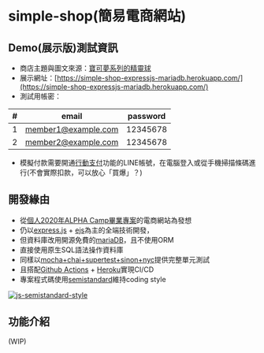 # simple-shop(簡易電商網站)
## Demo(展示版)測試資訊
- 商店主題與圖文來源：[寶可夢系列的精靈球](https://wiki.52poke.com/zh-hant/%E7%B2%BE%E9%9D%88%E7%90%83)
- 展示網址：[https://simple-shop-expressjs-mariadb.herokuapp.com/](https://simple-shop-expressjs-mariadb.herokuapp.com/)
- 測試用帳密：

| # | email | password |
|---- | ----  | ----  |
| 1 | member1@example.com | 12345678 |  
| 2 | member2@example.com | 12345678 |

- 模擬付款需要開通[行動支付](https://pay.line.me/portal/tw/main)功能的LINE帳號，在電腦登入或從手機掃描條碼進行(不會實際扣款，可以放心「買爆」？)

## 開發緣由
- 從[個人2020年ALPHA Camp畢業專案](https://github.com/BOBYZH/not-citiesocial)的電商網站為發想
- 仍以[express.js](https://expressjs.com/zh-tw/) + [ejs](https://ejs.co/)為主的全端技術開發，
- 但資料庫改用開源免費的[mariaDB](https://mariadb.org/)，且不使用ORM
- 直接使用原生SQL語法操作資料庫
- 同樣以[mocha+chai+supertest+sinon+nyc](https://medium.com/@stupidcoding/%E5%9C%A8node-js%E5%AF%AB%E6%B8%AC%E8%A9%A6-mocha-chai%E6%96%B7%E8%A8%80%E5%BA%AB-supertest%E6%A8%A1%E6%93%AC%E9%80%A3%E7%B7%9A-sinon%E6%9B%BF%E8%BA%AB-nyc%E7%B5%B1%E8%A8%88%E8%A6%86%E8%93%8B%E7%8E%87-f736c423b893)提供完整單元測試
- 且搭配[Github Actions](https://docs.github.com/cn/actions) + [Heroku](https://www.heroku.com/platform)實現CI/CD
- 專案程式碼使用[semistandard](https://ithelp.ithome.com.tw/articles/10241920)維持coding style

[![js-semistandard-style](https://raw.githubusercontent.com/standard/semistandard/master/badge.svg)](https://github.com/standard/semistandard)

## 功能介紹
(WIP)
